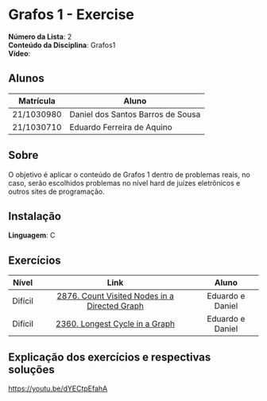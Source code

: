 <!--**!! Atenção: Renomeie o seu repositório para (Tema)_(NomeDoProjeto). !!** 

Temas:
 - Grafos1
 - Grafos2
 - PD
 - D&C
 - Greed
 - Final 
 
 **!! *Não coloque os nomes dos alunos no título do repositório*. Exemplo de título correto: Grafos2_Labirinto-do-Minotauro !!**
 
 (Apague essa seção)
-->
# Grafos 1 - Exercise

**Número da Lista**: 2<br>
**Conteúdo da Disciplina**: Grafos1<br>
**Vídeo**: 

## Alunos
|Matrícula | Aluno |
| -- | -- |
| 21/1030980 | Daniel dos Santos Barros de Sousa |
| 21/1030710 | Eduardo Ferreira de Aquino |

## Sobre 
O objetivo é aplicar o conteúdo de Grafos 1 dentro de problemas reais, no caso, serão escolhidos problemas no nível hard de juízes eletrônicos e outros sites de programação.

<!--## Screenshots
Adicione 3 ou mais screenshots do projeto em funcionamento.
-->
## Instalação 
**Linguagem**: C<br>
<!--**Framework**: (caso exista)<br>
Descreva os pré-requisitos para rodar o seu projeto e os comandos necessários.
x
## Uso 
Explique como usar seu projeto caso haja algum passo a passo após o comando de execução.

## Outros 
Quaisquer outras informações sobre seu projeto podem ser descritas abaixo.
-->
## Exercícios


|Nível|Link|Aluno|
|:---:|:--:|:---:|
|Difícil|[2876. Count Visited Nodes in a Directed Graph](https://leetcode.com/problems/count-visited-nodes-in-a-directed-graph/description/)|Eduardo e Daniel|
|Difícil|[2360. Longest Cycle in a Graph](https://leetcode.com/problems/longest-cycle-in-a-graph/description/)|Eduardo e Daniel|

## Explicação dos exercícios e respectivas soluções

https://youtu.be/dYECtpEfahA